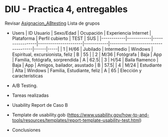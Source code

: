 # DIU - Practica 4, entregables



Revisar [Asignacion_ABtesting](https://github.com/mgea/DIU/blob/master/P4/Asignacion_ABtesting.pdf)
Lista de grupos 

* Users
| ID Usuario | Sexo/Edad | Ocupación       | Experiencia Internet | Plataforma | Perfil cubierto                    | TEST | SUS |
|------------|------------|-----------------|----------------------|------------|------------------------------------|------|-----|
| 1          | H/66       | Jubilado        | Intermedio           | Windows    | Espiritual, excursionista, feliz   | B    | 55  |
| 2          | M/36       | Fotógrafa       | Baja                 | App        | Familia, fotógrafa, sorprendida    | A    | 62.5|
| 3          | H/54       | Baila flamenco  | Baja                 | App        | Amigos, bailador, asustado         | B    | 57.5|
| 4          | M/24       | Estudiante      | Alta                 | Windows    | Familia, Estudiante, feliz         | A    | 65  |
Elección y características

* A/B Testing. 


* Tareas realizadas 


* Usability Report de Caso B
* Template de usability.gob (https://www.usability.gov/how-to-and-tools/resources/templates/report-template-usability-test.html) 

* Conclusiones
